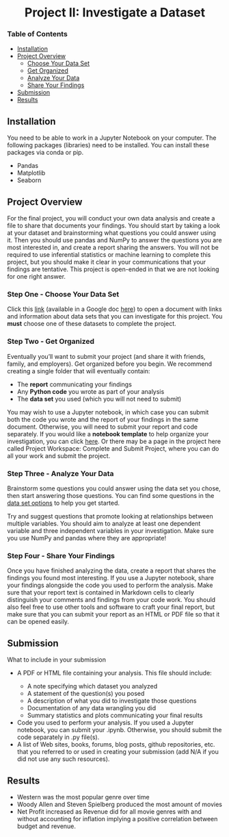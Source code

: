 <h1 align="center">Project II: Investigate a Dataset</h1>

### Table of Contents

- [Installation](#installation)
- [Project Overview](#project_overview)
  - [Choose Your Data Set](#cyds)
  - [Get Organized](#go)
  - [Analyze Your Data](#ad)
  - [Share Your Findings](#sf)
- [Submission](#sb)
- [Results](#results)

## Installation <a name="installation"></a>

You need to be able to work in a Jupyter Notebook on your computer. The following packages (libraries) need to be installed. You can install these packages via conda or pip.

- Pandas
- Matplotlib
- Seaborn

## Project Overview <a name="project_overview"></a>
For the final project, you will conduct your own data analysis and create a file to share that documents your findings. You should start by taking a look at your dataset and brainstorming what questions you could answer using it. Then you should use pandas and NumPy to answer the questions you are most interested in, and create a report sharing the answers. You will not be required to use inferential statistics or machine learning to complete this project, but you should make it clear in your communications that your findings are tentative. This project is open-ended in that we are not looking for one right answer.

### Step One - Choose Your Data Set <a name="cyds"></a>

Click this [link](https://s3.amazonaws.com/video.udacity-data.com/topher/2018/July/5b57919a_data-set-options/data-set-options.pdf) (available in a Google doc [here](https://docs.google.com/document/d/e/2PACX-1vTlVmknRRnfy_4eTrjw5hYGaiQim5ctr9naaRd4V9du2B5bxpd8FEH3KtDgp8qVekw7Cj1GLk1IXdZi/pub?embedded=True)) to open a document with links and information about data sets that you can investigate for this project. You <strong>must</strong> choose one of these datasets to complete the project.

### Step Two - Get Organized <a name="go"></a>

Eventually you’ll want to submit your project (and share it with friends, family, and employers). Get organized before you begin. We recommend creating a single folder that will eventually contain:
<ul>
    <li>The <strong>report</strong> communicating your findings</li>
    <li>Any <strong>Python code</strong> you wrote as part of your analysis</li>
    <li>The <strong>data set</strong> you used (which you will not need to submit)</li>
</ul>
You may wish to use a Jupyter notebook, in which case you can submit both the code you wrote and the report of your findings in the same document. Otherwise, you will need to submit your report and code separately. If you would like a <strong>notebook template</strong> to help organize your investigation, you can click <a href="https://s3.amazonaws.com/video.udacity-data.com/topher/2018/April/5ac7a08a_investigate-a-dataset-template.ipynb/investigate-a-dataset-template.ipynb.zip">here</a>. Or there may be a page in the project here called Project Workspace: Complete and Submit Project, where you can do all your work and submit the project.

### Step Three - Analyze Your Data <a name="ad"></a>

Brainstorm some questions you could answer using the data set you chose, then start answering those questions. You can find some questions in the [data set options](https://s3.amazonaws.com/video.udacity-data.com/topher/2018/July/5b57919a_data-set-options/data-set-options.pdf) to help you get started.

Try and suggest questions that promote looking at relationships between multiple variables. You should aim to analyze at least one dependent variable and three independent variables in your investigation. Make sure you use NumPy and pandas where they are appropriate!

### Step Four - Share Your Findings<a name="sf"></a>

Once you have finished analyzing the data, create a report that shares the findings you found most interesting. If you use a Jupyter notebook, share your findings alongside the code you used to perform the analysis. Make sure that your report text is contained in Markdown cells to clearly distinguish your comments and findings from your code work. You should also feel free to use other tools and software to craft your final report, but make sure that you can submit your report as an HTML or PDF file so that it can be opened easily.

## Submission <a name="sb"></a>
What to include in your submission
<ul>
   <li>A PDF or HTML file containing your analysis. This file should include:</li>
       <ul>
        <li>A note specifying which dataset you analyzed</li>
        <li>A statement of the question(s) you posed</li>
        <li>A description of what you did to investigate those questions</li>
        <li>Documentation of any data wrangling you did</li>
        <li>Summary statistics and plots communicating your final results</li>
       </ul>
   <li>Code you used to perform your analysis. If you used a Jupyter notebook, you can submit your .ipynb. Otherwise, you should submit the code separately in .py file(s).</li>
   <li>A list of Web sites, books, forums, blog posts, github repositories, etc. that you referred to or used in creating your submission (add N/A if you did not use any such resources).</li>
</ul>

## Results <a name="results"></a>
- Western was the most popular genre over time
- Woody Allen and Steven Spielberg produced the most amount of movies
- Net Profit increased as Revenue did for all movie genres with and without accounting for inflation implying a positive correlation between budget and revenue.

